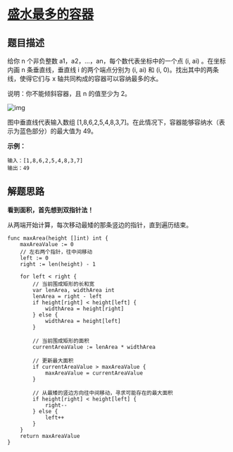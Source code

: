 # [盛水最多的容器](https://leetcode-cn.com/problems/container-with-most-water/)

## 题目描述

给你 n 个非负整数 a1，a2，...，an，每个数代表坐标中的一个点 (i, ai) 。在坐标内画 n 条垂直线，垂直线 i 的两个端点分别为 (i, ai) 和 (i, 0)。找出其中的两条线，使得它们与 x 轴共同构成的容器可以容纳最多的水。

说明：你不能倾斜容器，且 n 的值至少为 2。

 ![img](https://aliyun-lc-upload.oss-cn-hangzhou.aliyuncs.com/aliyun-lc-upload/uploads/2018/07/25/question_11.jpg)

图中垂直线代表输入数组 [1,8,6,2,5,4,8,3,7]。在此情况下，容器能够容纳水（表示为蓝色部分）的最大值为 49。

**示例：**

```
输入：[1,8,6,2,5,4,8,3,7]
输出：49
```

## 解题思路

**看到面积，首先想到双指针法！**

从两端开始计算，每次移动最矮的那条竖边的指针，直到遍历结束。

```golang
func maxArea(height []int) int {
    maxAreaValue := 0
    // 左右两个指针，往中间移动
    left := 0
    right := len(height) - 1

    for left < right {
        // 当前围成矩形的长和宽
        var lenArea, widthArea int
        lenArea = right - left
        if height[right] < height[left] {
            widthArea = height[right]
        } else {
            widthArea = height[left]
        }

        // 当前围成矩形的面积
        currentAreaValue := lenArea * widthArea
        
        // 更新最大面积
        if currentAreaValue > maxAreaValue {
            maxAreaValue = currentAreaValue
        }

        // 从最矮的竖边方向往中间移动，寻求可能存在的最大面积
        if height[right] < height[left] {
            right--
        } else {
            left++
        }
    }
    return maxAreaValue
}
```

